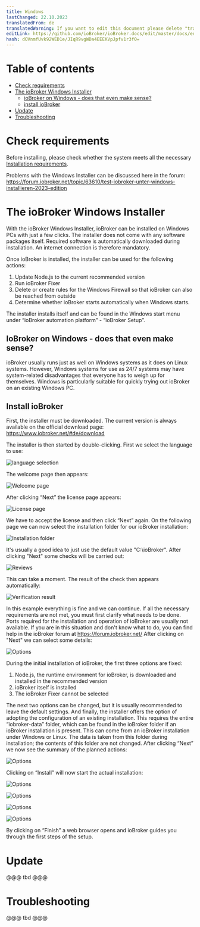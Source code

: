 ```yaml
---
title: Windows
lastChanged: 22.10.2023
translatedFrom: de
translatedWarning: If you want to edit this document please delete "translatedFrom" field, elsewise this document will be translated automatically again
editLink: https://github.com/ioBroker/ioBroker.docs/edit/master/docs/en/install/windows.md
hash: dOVnmfUvk92WED1e/JIqR9vgWDa4EEEKVpJpfv1r3f0=
---
```

# Table of contents
- [Check requirements](#check-requirements)
- [The ioBroker Windows Installer](#the-iobroker-windows-installer )
  - [ioBroker on Windows - does that even make sense?](#iobroker-on-windows---does-that-make-any-sense)
  - [install ioBroker](#iobroker-install )
- [Update](#update)
- [Troubleshooting](#troubleshooting)

# Check requirements
Before installing, please check whether the system meets all the necessary [Installation requirements](./requirements.md).

Problems with the Windows Installer can be discussed here in the forum: https://forum.iobroker.net/topic/63610/test-iobroker-unter-windows-installieren-2023-edition

# The ioBroker Windows Installer
With the ioBroker Windows Installer, ioBroker can be installed on Windows PCs with just a few clicks. The installer does not come with any software packages itself. Required software is automatically downloaded during installation. An internet connection is therefore mandatory.

Once ioBroker is installed, the installer can be used for the following actions:

1. Update Node.js to the current recommended version
2. Run ioBroker Fixer
3. Delete or create rules for the Windows Firewall so that ioBroker can also be reached from outside
4. Determine whether ioBroker starts automatically when Windows starts.

The installer installs itself and can be found in the Windows start menu under “ioBroker automation platform” - “ioBroker Setup”.

## IoBroker on Windows - does that even make sense?
ioBroker usually runs just as well on Windows systems as it does on Linux systems. However, Windows systems for use as 24/7 systems may have system-related disadvantages that everyone has to weigh up for themselves.
Windows is particularly suitable for quickly trying out ioBroker on an existing Windows PC.

## Install ioBroker
First, the installer must be downloaded. The current version is always available on the official download page: https://www.iobroker.net/#de/download

The installer is then started by double-clicking. First we select the language to use:

![language selection](../../de/install/media/windows/InstallWin_language.png "'Language selection'")

The welcome page then appears:

![Welcome page](../../de/install/media/windows/InstallWin_welcome.png "'Welcome Page'")

After clicking “Next” the license page appears:

![License page](../../de/install/media/windows/InstallWin_license.png "'License page'")

We have to accept the license and then click “Next” again. On the following page we can now select the installation folder for our ioBroker installation:

![Installation folder](../../de/install/media/windows/InstallWin_folder.png "'Installation folder'")

It's usually a good idea to just use the default value "C:\ioBroker". After clicking "Next" some checks will be carried out:

![Reviews](../../de/install/media/windows/InstallWin_check.png "'Reviews'")

This can take a moment. The result of the check then appears automatically:

![Verification result](../../de/install/media/windows/InstallWin_checkresult.png "'Verification result'")

In this example everything is fine and we can continue. If all the necessary requirements are not met, you must first clarify what needs to be done. Ports required for the installation and operation of ioBroker are usually not available. If you are in this situation and don't know what to do, you can find help in the ioBroker forum at https://forum.iobroker.net/ After clicking on "Next" we can select some details:

![Options](../../de/install/media/windows/InstallWin_options.png "'Options'")

During the initial installation of ioBroker, the first three options are fixed:

1. Node.js, the runtime environment for ioBroker, is downloaded and installed in the recommended version
2. ioBroker itself is installed
3. The ioBroker Fixer cannot be selected

The next two options can be changed, but it is usually recommended to leave the default settings.
And finally, the installer offers the option of adopting the configuration of an existing installation. This requires the entire “iobroker-data” folder, which can be found in the ioBroker folder if an ioBroker installation is present. This can come from an ioBroker installation under Windows or Linux. The data is taken from this folder during installation; the contents of this folder are not changed.
After clicking “Next” we now see the summary of the planned actions:

   ![Options](../../de/install/media/windows/InstallWin_summary.png "'Options'")

   Clicking on “Install” will now start the actual installation:

   ![Options](../../de/install/media/windows/InstallWin_downloadnode.png "'Options'")

   ![Options](../../de/install/media/windows/InstallWin_installnode.png "'Options'")

   ![Options](../../de/install/media/windows/InstallWin_installiobroker.png "'Options'")

   ![Options](../../de/install/media/windows/InstallWin_finish.png "'Options'")

By clicking on “Finish” a web browser opens and ioBroker guides you through the first steps of the setup.

# Update
@@@ tbd @@@

# Troubleshooting
@@@ tbd @@@